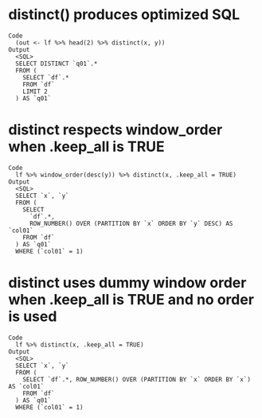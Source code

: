 # distinct() produces optimized SQL

    Code
      (out <- lf %>% head(2) %>% distinct(x, y))
    Output
      <SQL>
      SELECT DISTINCT `q01`.*
      FROM (
        SELECT `df`.*
        FROM `df`
        LIMIT 2
      ) AS `q01`

# distinct respects window_order when .keep_all is TRUE

    Code
      lf %>% window_order(desc(y)) %>% distinct(x, .keep_all = TRUE)
    Output
      <SQL>
      SELECT `x`, `y`
      FROM (
        SELECT
          `df`.*,
          ROW_NUMBER() OVER (PARTITION BY `x` ORDER BY `y` DESC) AS `col01`
        FROM `df`
      ) AS `q01`
      WHERE (`col01` = 1)

# distinct uses dummy window order when .keep_all is TRUE and no order is used

    Code
      lf %>% distinct(x, .keep_all = TRUE)
    Output
      <SQL>
      SELECT `x`, `y`
      FROM (
        SELECT `df`.*, ROW_NUMBER() OVER (PARTITION BY `x` ORDER BY `x`) AS `col01`
        FROM `df`
      ) AS `q01`
      WHERE (`col01` = 1)

